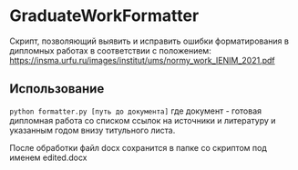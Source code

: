 # GraduateWorkFormatter

Скрипт, позволяющий выявить и исправить ошибки форматирования в дипломных работах в соответствии с положением: https://insma.urfu.ru/images/institut/ums/normy_work_IENIM_2021.pdf

## Использование

```python formatter.py [путь до документа]``` где документ - готовая дипломная работа со списком ссылок на источники и литературу и указанным годом внизу титульного листа.

После обработки файл docx сохранится в папке со скриптом под именем edited.docx

